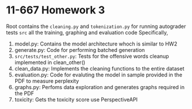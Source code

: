 # 11-667 Homework 3

Root contains the `cleaning.py` and `tokenization.py` for running autograder tests
`src` all the training, graphing and evaluation code Specifically, 

1. model.py: Contains the model architecture whoch is similar to HW2
2. generate.py: Code for performing batched generation
3. `src/tests/test_other.py`: Tests for the offensive words cleanup implemented in clean_other()
4. clean_data.py: Implements the cleaning functions to the entire dataset
5. evaluation.py: Code for evaluting the model in sample provided in the PDF to measure perplexity
6. graphs.py: Perfoms data exploration and generates graphs required in the PDF
7. toxicity: Gets the toxicity score use PerspectiveAPI

